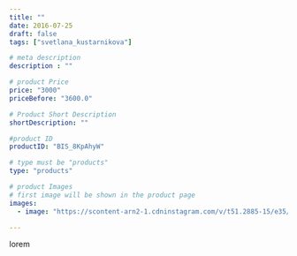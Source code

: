 ```yaml
---
title: ""
date: 2016-07-25
draft: false
tags: ["svetlana_kustarnikova"]

# meta description
description : ""

# product Price
price: "3000"
priceBefore: "3600.0"

# Product Short Description
shortDescription: ""

#product ID
productID: "BIS_8KpAhyW"

# type must be "products"
type: "products"

# product Images
# first image will be shown in the product page
images:
  - image: "https://scontent-arn2-1.cdninstagram.com/v/t51.2885-15/e35/13722196_644498995714562_1298616174_n.jpg?se=7&tp=1&_nc_ht=scontent-arn2-1.cdninstagram.com&_nc_cat=102&_nc_ohc=_AQqW7py8NcAX8Il0Bm&ccb=7-4&oh=606a1772e62aaa1c129b320a8f6f52e7&oe=608182B2&ig_cache_key=MTMwMjM4NDQ1Mzc4NzcyMDg1NA%3D%3D.2-ccb7-4"

---
```

lorem
